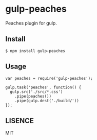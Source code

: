 # gulp-peaches

Peaches plugin for gulp.

## Install

```
$ npm install gulp-peaches
```

## Usage

```
var peaches = require('gulp-peaches');

gulp.task('peaches', function() {
  gulp.src('./src/*.css')
    .pipe(peaches())
    .pipe(gulp.dest('./build/'))
});
```

## LISENCE

MIT

